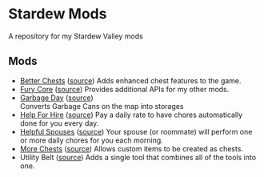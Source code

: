 ﻿# Stardew Mods

A repository for my Stardew Valley mods

## Mods

- [Better Chests](https://www.nexusmods.com/stardewvalley/mods/9791) ([source](BetterChests))
  Adds enhanced chest features to the game.
- [Fury Core](https://www.nexusmods.com/stardewvalley/mods/10696) ([source](FuryCore))
  Provides additional APIs for my other mods.
- [Garbage Day](https://www.nexusmods.com/stardewvalley/mods/8204) ([source](GarbageDay))  
  Converts Garbage Cans on the map into storages
- [Help For Hire](https://www.nexusmods.com/stardewvalley/mods/5316) ([source](HelpForHire))
  Pay a daily rate to have chores automatically done for you every day.
- [Helpful Spouses](https://www.nexusmods.com/stardewvalley/mods/5175) ([source](HelpfulSpouses))
  Your spouse (or roommate) will perform one or more daily chores for you each morning.
- [More Chests](https://www.nexusmods.com/stardewvalley/mods/9790) ([source](MoreChests))
  Allows custom items to be created as chests.
- Utility Belt ([source](UtilityBelt))
  Adds a single tool that combines all of the tools into one.

